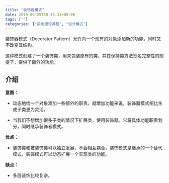 ```yaml
---
title: "装饰器模式"
date: 2019-09-29T18:15:31+08:00
tags: [""]
categories: ["系统理论课程", "设计模式"]
---
```



装饰器模式（Decorator Pattern）允许向一个现有的对象添加新的功能，同时又不改变其结构。

这种模式创建了一个装饰类，用来包装原有的类，并在保持类方法签名完整性的前提下，提供了额外的功能。

## 介绍

**意图：**

- 动态地给一个对象添加一些额外的职责。就增加功能来说，装饰器模式相比生成子类更为灵活。

- 当我们不想增加很多子类的情况下扩展类，使用装饰器。它将具体功能职责划分，同时继承装饰者模式。

**优点：**

- 装饰类和被装饰类可以独立发展，不会相互耦合，装饰模式是继承的一个替代模式，装饰模式可以动态扩展一个实现类的功能。

**缺点：**

- 多层装饰比较复杂。


